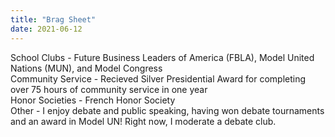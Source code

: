 ```yaml
---
title: "Brag Sheet"
date: 2021-06-12
---
```

School Clubs - Future Business Leaders of America (FBLA), Model United Nations (MUN), and Model Congress  
Community Service - Recieved Silver Presidential Award for completing over 75 hours of community service in one year  
Honor Societies - French Honor Society  
Other - I enjoy debate and public speaking, having won debate tournaments and an award in Model UN! Right now, I moderate a debate club.
